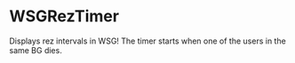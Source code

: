 # WSGRezTimer
Displays rez intervals in WSG!
The timer starts when one of the users in the same BG dies.
